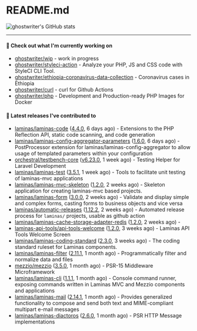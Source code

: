 # README.md

![ghostwriter's GitHub stats](https://github-readme-stats.vercel.app/api?username=ghostwriter&show_icons=true&count_private=true&hide_title=true&hide_rank=true&icon_color=333)

---

#### 🌱 Check out what I'm currently working on

- [ghostwriter/wip](https://github.com/ghostwriter/wip) - work in progress
- [ghostwriter/styleci-action](https://github.com/ghostwriter/styleci-action) - Analyze your PHP, JS and CSS code with StyleCI CLI Tool.
- [ghostwriter/ethiopia-coronavirus-data-collection](https://github.com/ghostwriter/ethiopia-coronavirus-data-collection) - Coronavirus cases in Ethiopia
- [ghostwriter/curl](https://github.com/ghostwriter/curl) - curl for Github Actions
- [ghostwriter/php](https://github.com/ghostwriter/php) - Development and Production-ready PHP Images for Docker

#### 🔭 Latest releases I've contributed to

- [laminas/laminas-code](https://github.com/laminas/laminas-code) ([4.4.0](https://github.com/laminas/laminas-code/releases/tag/4.4.0), 6 days ago) - Extensions to the PHP Reflection API, static code scanning, and code generation
- [laminas/laminas-config-aggregator-parameters](https://github.com/laminas/laminas-config-aggregator-parameters) ([1.6.0](https://github.com/laminas/laminas-config-aggregator-parameters/releases/tag/1.6.0), 6 days ago) - PostProcessor extension for laminas/laminas-config-aggregator to allow usage of templated parameters within your configuration
- [orchestral/testbench-core](https://github.com/orchestral/testbench-core) ([v6.23.0](https://github.com/orchestral/testbench-core/releases/tag/v6.23.0), 1 week ago) - Testing Helper for Laravel Development
- [laminas/laminas-test](https://github.com/laminas/laminas-test) ([3.5.1](https://github.com/laminas/laminas-test/releases/tag/3.5.1), 1 week ago) - Tools to facilitate unit testing of laminas-mvc applications
- [laminas/laminas-mvc-skeleton](https://github.com/laminas/laminas-mvc-skeleton) ([1.2.0](https://github.com/laminas/laminas-mvc-skeleton/releases/tag/1.2.0), 2 weeks ago) - Skeleton application for creating laminas-mvc based projects.
- [laminas/laminas-form](https://github.com/laminas/laminas-form) ([3.0.0](https://github.com/laminas/laminas-form/releases/tag/3.0.0), 2 weeks ago) - Validate and display simple and complex forms, casting forms to business objects and vice versa
- [laminas/automatic-releases](https://github.com/laminas/automatic-releases) ([1.12.2](https://github.com/laminas/automatic-releases/releases/tag/1.12.2), 2 weeks ago) - Automated release process for `laminas/` projects, usable as github action
- [laminas/laminas-cache-storage-adapter-redis](https://github.com/laminas/laminas-cache-storage-adapter-redis) ([1.2.0](https://github.com/laminas/laminas-cache-storage-adapter-redis/releases/tag/1.2.0), 2 weeks ago) - 
- [laminas-api-tools/api-tools-welcome](https://github.com/laminas-api-tools/api-tools-welcome) ([1.2.0](https://github.com/laminas-api-tools/api-tools-welcome/releases/tag/1.2.0), 3 weeks ago) - Laminas API Tools Welcome Screen
- [laminas/laminas-coding-standard](https://github.com/laminas/laminas-coding-standard) ([2.3.0](https://github.com/laminas/laminas-coding-standard/releases/tag/2.3.0), 3 weeks ago) - The coding standard ruleset for Laminas components.
- [laminas/laminas-filter](https://github.com/laminas/laminas-filter) ([2.11.1](https://github.com/laminas/laminas-filter/releases/tag/2.11.1), 1 month ago) - Programmatically filter and normalize data and files
- [mezzio/mezzio](https://github.com/mezzio/mezzio) ([3.5.0](https://github.com/mezzio/mezzio/releases/tag/3.5.0), 1 month ago) - PSR-15 Middleware Microframework
- [laminas/laminas-cli](https://github.com/laminas/laminas-cli) ([1.1.1](https://github.com/laminas/laminas-cli/releases/tag/1.1.1), 1 month ago) - Console command runner, exposing commands written in Laminas MVC and Mezzio components and applications
- [laminas/laminas-mail](https://github.com/laminas/laminas-mail) ([2.14.1](https://github.com/laminas/laminas-mail/releases/tag/2.14.1), 1 month ago) - Provides generalized functionality to compose and send both text and MIME-compliant multipart e-mail messages
- [laminas/laminas-diactoros](https://github.com/laminas/laminas-diactoros) ([2.6.0](https://github.com/laminas/laminas-diactoros/releases/tag/2.6.0), 1 month ago) - PSR HTTP Message implementations
